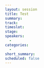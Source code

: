 ```yaml
---
layout: session
title: Test
summary:
track:
timeslot:
stage:
speakers:
  -
categories:
  -
short_summary: 
scheduled: false
---
```

 